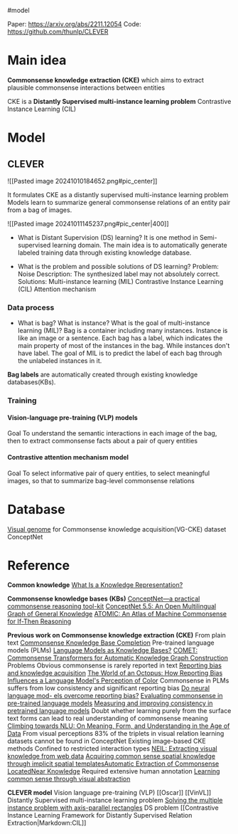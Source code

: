 #model

Paper: https://arxiv.org/abs/2211.12054
Code: https://github.com/thunlp/CLEVER
# Main idea

**Commonsense knowledge extraction (CKE)**
	which aims to extract plausible commonsense interactions between entities

CKE is a **Distantly Supervised multi-instance learning problem**
	Contrastive Instance Learning (CIL)

# Model

## CLEVER
![[Pasted image 20241010184652.png#pic_center]]

It formulates CKE as a distantly supervised multi-instance learning problem 
	Models learn to summarize general commonsense relations of an entity pair from a bag of images.

![[Pasted image 20241011145237.png#pic_center|400]]

- What is Distant Supervision (DS) learning?
	It is one method in Semi-supervised learning domain. The main idea is to automatically generate labeled training data through existing knowledge database. 

- What is the problem and possible solutions of DS learning?
	Problem: Noise
	Description: The synthesized label may not absolutely correct.
	Solutions:
		Multi-instance learning (MIL)
			Contrastive Instance Learning (CIL)
		Attention mechanism
### Data process

- What is bag? What is instance? What is the goal of multi-instance learning (MIL)?
	Bag is a container including many instances. Instance is like an image or a sentence.
	Each bag has a label, which indicates the main property of most of the instances in the bag. While instances don't have label.
	The goal of MIL is to predict the label of each bag through the unlabeled instances in it.

**Bag labels** are automatically created through existing knowledge databases(KBs).

### Training
#### Vision-language pre-training (VLP) models

Goal
	To understand the semantic interactions in each image of the bag, 
	then to extract commonsense facts about a pair of query entities 
#### Contrastive attention mechanism model

Goal
	To select informative pair of query entities,
	to select meaningful images,
	so that to summarize bag-level commonsense relations

# Database

[Visual genome](https://homes.cs.washington.edu/~ranjay/visualgenome/api.html) for Commonsense knowledge acquisition(VG-CKE) dataset
ConceptNet

# Reference

**Common knowledge**
	[What Is a Knowledge Representation?](https://ojs.aaai.org/aimagazine/index.php/aimagazine/article/view/1029)

**Commonsense knowledge bases (KBs)**
	[ConceptNet—a practical commonsense reasoning tool-kit](https://link.springer.com/article/10.1023/B:BTTJ.0000047600.45421.6d)
	[ConceptNet 5.5: An Open Multilingual Graph of General Knowledge](https://ojs.aaai.org/index.php/AAAI/article/view/11164)
	[ATOMIC: An Atlas of Machine Commonsense for If-Then Reasoning](https://ojs.aaai.org/index.php/AAAI/article/view/4160)

**Previous work on Commonsense knowledge extraction (CKE)**
	From plain text
		[Commonsense Knowledge Base Completion](https://aclanthology.org/P16-1137.pdf)
		Pre-trained language models (PLMs)
			[Language Models as Knowledge Bases?](https://arxiv.org/abs/1909.01066)
			[COMET: Commonsense Transformers for Automatic Knowledge Graph Construction](https://arxiv.org/abs/1906.05317)
			Problems
				Obvious commonsense is rarely reported in text
				[Reporting bias and knowledge acquisition](https://dl.acm.org/doi/abs/10.1145/2509558.2509563)
				[The World of an Octopus: How Reporting Bias Influences a Language Model's Perception of Color](https://arxiv.org/abs/2110.08182)
				Commonsense in PLMs suffers from low consistency and significant reporting bias 
				[Do neural language mod- els overcome reporting bias?](https://aclanthology.org/2020.coling-main.605/)
				[Evaluating commonsense in pre-trained language models](https://ojs.aaai.org/index.php/AAAI/article/view/6523)
				[Measuring and improving consistency in pretrained language models](https://direct.mit.edu/tacl/article/doi/10.1162/tacl_a_00410/107384/Measuring-and-Improving-Consistency-in-Pretrained)
		Doubt whether learning purely from the surface text forms can lead to real understanding of commonsense meaning
			[Climbing towards NLU: On Meaning, Form, and Understanding in the Age of Data](https://aclanthology.org/2020.acl-main.463/)
	From visual perceptions
		83% of the triplets in visual relation learning datasets cannot be found in ConceptNet
		Existing image-based CKE methods
			Confined to restricted interaction types
			[NEIL: Extracting visual knowledge from web data](https://openaccess.thecvf.com/content_iccv_2013/html/Chen_NEIL_Extracting_Visual_2013_ICCV_paper.html)
			[Acquiring common sense spatial knowledge through implicit spatial templates](https://ojs.aaai.org/index.php/AAAI/article/view/12239)[Automatic Extraction of Commonsense LocatedNear Knowledge](https://arxiv.org/abs/1711.04204)
			Required extensive human annotation
			[Learning common sense through visual abstraction](https://openaccess.thecvf.com/content_iccv_2015/html/Vedantam_Learning_Common_Sense_ICCV_2015_paper.html)

**CLEVER model**
	Vision language pre-training (VLP)
	[[Oscar]]
	[[VinVL]]
	Distantly Supervised multi-instance learning problem
	[Solving the multiple instance problem with axis-parallel rectangles](https://www.sciencedirect.com/science/article/pii/S0004370296000343)
	DS problem
	[[Contrastive Instance Learning Framework for Distantly Supervised Relation Extraction|Markdown:CIL]]

